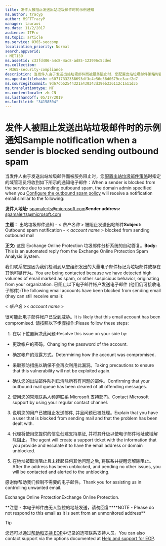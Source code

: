 ```yaml
---
title: 发件人被阻止发送出站垃圾邮件时的示例通知
ms.author: tracyp
author: MSFTTracyP
manager: laurawi
ms.date: 11/2/2017
audience: ITPro
ms.topic: article
ms.service: O365-seccomp
localization_priority: Normal
search.appverid:
- MET150
ms.assetid: c33fd406-a4c8-4ac8-ad85-123996c5cded
ms.collection:
- M365-security-compliance
description: 当发件人由于发送出站垃圾邮件而被服务阻止时，您配置出站垃圾邮件策略时指定的域管理员将收到如下所示的通知电子邮件：
ms.openlocfilehash: e30717332358693df3c4e56e58d0679ce3acf2d7
ms.sourcegitcommit: 9d67cb52544321a430343d39eb336112c1a11d35
ms.translationtype: MT
ms.contentlocale: zh-CN
ms.lasthandoff: 05/17/2019
ms.locfileid: "34158504"
---
```

# <a name="sample-notification-when-a-sender-is-blocked-sending-outbound-spam"></a><span data-ttu-id="b5af0-103">发件人被阻止发送出站垃圾邮件时的示例通知</span><span class="sxs-lookup"><span data-stu-id="b5af0-103">Sample notification when a sender is blocked sending outbound spam</span></span>

<span data-ttu-id="b5af0-104">当发件人由于发送出站垃圾邮件而被服务阻止时，您[配置出站垃圾邮件策略](configure-the-outbound-spam-policy.md)时指定的域管理员将收到如下所示的通知电子邮件：</span><span class="sxs-lookup"><span data-stu-id="b5af0-104">When a sender is blocked from the service due to sending outbound spam, the domain admin specified when you [Configure the outbound spam policy](configure-the-outbound-spam-policy.md) will receive a notification email similar to the following:</span></span> 
  
 <span data-ttu-id="b5af0-105">**发件人地址:** spamalerts@microsoft.com</span><span class="sxs-lookup"><span data-stu-id="b5af0-105">**Sender address:** spamalerts@microsoft.com</span></span> 
  
 <span data-ttu-id="b5af0-106">**主题：** 出站垃圾邮件通知 - \<  *帐户名称*  \> 被阻止发送出站邮件</span><span class="sxs-lookup"><span data-stu-id="b5af0-106">**Subject:** Outbound spam notification - \<  *account name*  \> blocked from sending outbound mail</span></span> 
  
 <span data-ttu-id="b5af0-107">**正文:** 这是 Exchange Online Protection 垃圾邮件分析系统的自动答复。</span><span class="sxs-lookup"><span data-stu-id="b5af0-107">**Body:** This is an automated reply from the Exchange Online Protection Spam Analysis System.</span></span> 
  
<span data-ttu-id="b5af0-108">我们联系您是因为我们检测到从您组织发出的大量电子邮件标记为垃圾邮件或存在其他可疑行为。</span><span class="sxs-lookup"><span data-stu-id="b5af0-108">You are being contacted because we have detected high volumes of email marked as spam, or other suspicious behavior, originating from your organization.</span></span> <span data-ttu-id="b5af0-109">已阻止以下电子邮件帐户发送电子邮件 (他们仍可接收电子邮件):</span><span class="sxs-lookup"><span data-stu-id="b5af0-109">The following email accounts have been blocked from sending email (they can still receive email):</span></span>
  
<span data-ttu-id="b5af0-110">\< *帐户名*  \></span><span class="sxs-lookup"><span data-stu-id="b5af0-110">\< *account name*  \></span></span> 
  
<span data-ttu-id="b5af0-111">很可能此电子邮件帐户已受到威胁。</span><span class="sxs-lookup"><span data-stu-id="b5af0-111">It is likely that this email account has been compromised.</span></span> <span data-ttu-id="b5af0-112">请按照以下步骤操作:</span><span class="sxs-lookup"><span data-stu-id="b5af0-112">Please follow these steps:</span></span>
  
1. <span data-ttu-id="b5af0-113">在以下位置解决此问题:</span><span class="sxs-lookup"><span data-stu-id="b5af0-113">Resolve this issue on your side by:</span></span>
    
  - <span data-ttu-id="b5af0-114">更改帐户的密码。</span><span class="sxs-lookup"><span data-stu-id="b5af0-114">Changing the password of the account.</span></span>
    
  - <span data-ttu-id="b5af0-115">确定帐户的泄露方式。</span><span class="sxs-lookup"><span data-stu-id="b5af0-115">Determining how the account was compromised.</span></span>
    
  - <span data-ttu-id="b5af0-116">采取预防措施以确保不会再次利用此漏洞。</span><span class="sxs-lookup"><span data-stu-id="b5af0-116">Taking precautions to ensure that this vulnerability will not be exploited again.</span></span>
    
  - <span data-ttu-id="b5af0-117">确认您的出站邮件队列已清除所有有问题的邮件。</span><span class="sxs-lookup"><span data-stu-id="b5af0-117">Confirming that your outbound mail queue has been cleared of all offending messages.</span></span>
    
2. <span data-ttu-id="b5af0-118">使用您的常规联系人频道联系 Microsoft 支持部门。</span><span class="sxs-lookup"><span data-stu-id="b5af0-118">Contact Microsoft support by using your regular contact channel.</span></span>
    
3. <span data-ttu-id="b5af0-119">说明您的用户已被阻止发送邮件, 并且问题已被处理。</span><span class="sxs-lookup"><span data-stu-id="b5af0-119">Explain that you have a user that is blocked from sending mail and that the problem has been dealt with.</span></span>
    
4. <span data-ttu-id="b5af0-120">代理将使用您提供的信息创建支持票证, 并将其升级以使电子邮件地址或域解除阻止。</span><span class="sxs-lookup"><span data-stu-id="b5af0-120">The agent will create a support ticket with the information that you provide and escalate it to have the email address or domain unblocked.</span></span>
    
5. <span data-ttu-id="b5af0-121">在地址被取消阻止且未挂起任何其他问题之后, 将联系并提醒您解除阻止。</span><span class="sxs-lookup"><span data-stu-id="b5af0-121">After the address has been unblocked, and pending no other issues, you will be contacted and alerted to the unblocking.</span></span>
    
<span data-ttu-id="b5af0-122">感谢你帮助我们控制不需要的电子邮件。</span><span class="sxs-lookup"><span data-stu-id="b5af0-122">Thank you for assisting us in controlling unwanted email.</span></span>
  
<span data-ttu-id="b5af0-123">Exchange Online Protection</span><span class="sxs-lookup"><span data-stu-id="b5af0-123">Exchange Online Protection.</span></span>
  
<span data-ttu-id="b5af0-124">\*\*注意 - 本电子邮件由无人监控的地址发送，请勿回复\*\*</span><span class="sxs-lookup"><span data-stu-id="b5af0-124">\*\*NOTE - Please do not respond to this email as it is sent from an unmonitored address\*\*</span></span>
  
> [!TIP]
> <span data-ttu-id="b5af0-125">您还可以通过[帮助和支持 EOP](eop/help-and-support-for-eop.md)中记录的选项联系支持人员。</span><span class="sxs-lookup"><span data-stu-id="b5af0-125">You can also contact support via the options documented at [Help and support for EOP](eop/help-and-support-for-eop.md).</span></span> 
  

